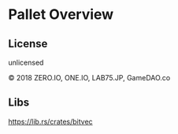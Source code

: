 # Pallet Overview

## License

unlicensed

© 2018 ZERO.IO, ONE.IO, LAB75.JP, GameDAO.co

## Libs

https://lib.rs/crates/bitvec